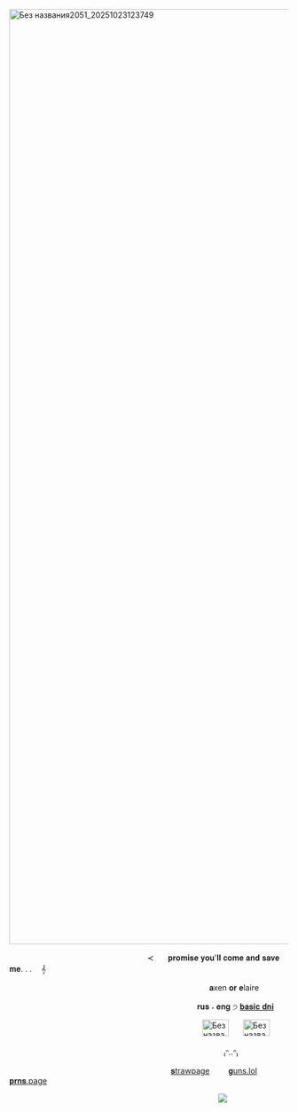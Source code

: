 <img width="2854" height="1687" alt="Без названия2051_20251023123749" src="https://github.com/user-attachments/assets/0d660ce9-9681-43f2-a18a-bf91da4d75d7" />

ㅤㅤㅤ ㅤㅤㅤㅤㅤㅤㅤㅤㅤㅤㅤㅤㅤㅤㅤㅤ≺ㅤㅤ𝐩𝐫𝐨𝐦𝐢𝐬𝐞 𝐲𝐨𝐮'𝐥𝐥 𝐜𝐨𝐦𝐞 𝐚𝐧𝐝 𝐬𝐚𝐯𝐞 𝐦𝐞. . .ㅤ 𝄞

ㅤㅤㅤㅤㅤㅤㅤㅤㅤㅤㅤㅤㅤㅤㅤㅤㅤㅤㅤㅤㅤㅤㅤㅤㅤㅤㅤㅤ𝐚xen 𝐨𝐫 𝐞laire

ㅤㅤㅤㅤㅤㅤㅤㅤㅤㅤㅤㅤㅤㅤㅤㅤㅤㅤㅤㅤㅤㅤㅤㅤㅤㅤ 𝐫𝐮𝐬 ˖ 𝐞𝐧𝐠 ੭ [𝐛𝐚𝐬𝐢𝐜 𝐝𝐧𝐢](https://dni-criteria.carrd.co/)

ㅤㅤㅤㅤㅤㅤㅤㅤㅤㅤㅤㅤㅤㅤㅤㅤㅤㅤㅤㅤㅤㅤㅤㅤㅤㅤㅤ<img width="48" height="30" alt="Без названия2133_20251030104816" src="https://github.com/user-attachments/assets/f9f46308-a32b-44b3-8340-844cc4862e18" />ㅤㅤ<img width="48" height="30" alt="Без названия2133_20251030104857" src="https://github.com/user-attachments/assets/4c7e22da-6746-4d7d-a045-c98af55baba7" />


ㅤㅤㅤㅤㅤㅤㅤㅤㅤㅤㅤㅤㅤㅤㅤㅤㅤㅤㅤㅤㅤㅤㅤㅤㅤㅤㅤㅤㅤㅤ₍ᐢ‥ᐢ₎

ㅤㅤㅤㅤㅤㅤㅤㅤㅤㅤㅤㅤㅤㅤ  ㅤㅤㅤㅤㅤㅤ  ㅤㅤ[𝐬trawpage](https://streetofdreams.straw.page/)ㅤ   ㅤ  [𝐠uns.lol](https://guns.lol/streetofdreams)ㅤ   ㅤ  [𝐩𝐫𝐧𝐬.page](https://en.pronouns.page/@infinitymusic)

ㅤㅤㅤㅤㅤㅤㅤㅤㅤㅤㅤㅤㅤㅤㅤㅤㅤㅤㅤㅤㅤㅤㅤㅤㅤㅤㅤㅤㅤ ![](https://komarev.com/ghpvc/?username=infinitymusic&style=for-the-badge&color=8d2b58&label=౨ৎ)


